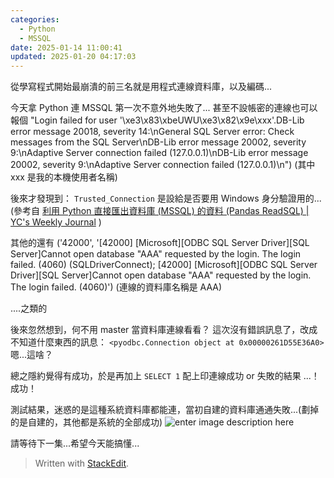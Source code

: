 ```yaml
---
categories:
  - Python
  - MSSQL 
date: 2025-01-14 11:00:41
updated: 2025-01-20 04:17:03
---
```

從學寫程式開始最崩潰的前三名就是用程式連線資料庫，以及編碼...

今天拿 Python 連 MSSQL 第一次不意外地失敗了...
甚至不設帳密的連線也可以報個
"Login failed for user '\xe3\x83\xbeUWU\xe3\x82\x9e\\xxx'.DB-Lib error message 20018, severity 14:\nGeneral SQL Server error: Check messages from the SQL Server\nDB-Lib error message 20002, severity 9:\nAdaptive Server connection failed (127.0.0.1)\nDB-Lib error message 20002, severity 9:\nAdaptive Server connection failed (127.0.0.1)\n")
(其中 xxx 是我的本機使用者名稱)

後來才發現到：
`Trusted_Connection` 是設給是否要用 Windows 身分驗證用的...
(參考自 [利用 Python 直接匯出資料庫 (MSSQL) 的資料 (Pandas ReadSQL) | YC's Weekly Journal](https://ycjhuo.gitlab.io/blogs/Python-Pandas-Download-Data-From-MSSQL.html#%E9%80%A3%E6%8E%A5-mssql-%E8%B3%87%E6%96%99%E5%BA%AB) )

其他的還有
('42000', '[42000] [Microsoft][ODBC SQL Server Driver][SQL Server]Cannot open database "AAA" requested by the login. The login failed. (4060) (SQLDriverConnect); [42000] [Microsoft][ODBC SQL Server Driver][SQL Server]Cannot open database "AAA" requested by the login. The login failed. (4060)')
(連線的資料庫名稱是 AAA)

....之類的

後來忽然想到，何不用 master 當資料庫連線看看？
這次沒有錯誤訊息了，改成不知道什麼東西的訊息：
`<pyodbc.Connection object at 0x00000261D55E36A0>`
嗯...這啥？

總之隱約覺得有成功，於是再加上 `SELECT 1` 配上印連線成功 or 失敗的結果
...！ 成功！

測試結果，迷惑的是這種系統資料庫都能連，當初自建的資料庫通通失敗...(劃掉的是自建的，其他都是系統的全部成功)
![enter image description here](https://blogger.googleusercontent.com/img/a/AVvXsEjEHqXuRsKGV3Efosv2prVc_NmF4oDA4AOsDDk7tNu97PcA_nHhOsm0Z1fpHWmfdh6NbVzzjVqeJHyVM9WTQT9pt4fi5Grtb-TuT6K5Gs0BoM1u0Gr49dbLIPvnvKniuEqcW-ks9uTbE1orn3q3hEpjSe-OIhaJ0IRl_u7TqT_7frSyPMDynYmns0khOyA)

請等待下一集...希望今天能搞懂...

> Written with [StackEdit](https://stackedit.io/).